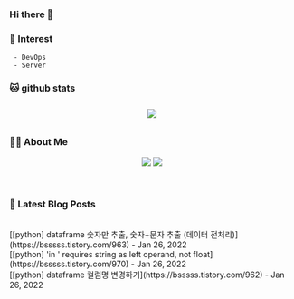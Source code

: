 
### Hi there 👋   

### 📖   Interest   
     - DevOps   
     - Server  

###  🐱 github stats  

<div id="main" align="center">
    <img src="https://github-readme-stats.vercel.app/api?username=qpyu66&hide=stars,contribs&count_private=true&show_icons=true"
        style="height: auto; margin-left: 20px; margin-right: 20px; padding: 10px;"/>
</div>

###  💁‍♀️ About Me  
<p align="center">
    <a href="https://bsssss.tistory.com/"><img src="https://img.shields.io/badge/Blog-FF5722?style=flat-square&logo=Blogger&logoColor=white"/></a>
    <a href="mailto:qpyu66@gmail.com"><img src="https://img.shields.io/badge/Gmail-d14836?style=flat-square&logo=Gmail&logoColor=white&link=qpyu66@gmail.com"/></a>
</p>

<br>

### 📕 Latest Blog Posts   
<br>
[[python] dataframe 숫자만 추출, 숫자+문자 추출 (데이터 전처리)](https://bsssss.tistory.com/963) - Jan 26, 2022<br>
[[python] 'in <string>' requires string as left operand, not float](https://bsssss.tistory.com/970) - Jan 26, 2022<br>
[[python] dataframe 컬럼명 변경하기](https://bsssss.tistory.com/962) - Jan 26, 2022<br>
